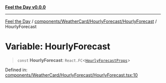 [**Feel the Day v0.0.0**](../../../../../README.md)

***

[Feel the Day](../../../../../README.md) / [components/WeatherCard/HourlyForecast/HourlyForecast](../README.md) / HourlyForecast

# Variable: HourlyForecast

> `const` **HourlyForecast**: `React.FC`\<[`HourlyForecastProps`](../interfaces/HourlyForecastProps.md)\>

Defined in: [components/WeatherCard/HourlyForecast/HourlyForecast.tsx:10](https://github.com/HyeinKang/feel-the-day/blob/8289c79f2741a9407fd7ce6a81056ae02e4eeed7/src/components/WeatherCard/HourlyForecast/HourlyForecast.tsx#L10)
